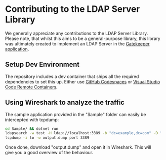 # Contributing to the LDAP Server Library

We generally appreciate any contributions to the LDAP Server Library. Please note, that whilst this aims to be a general-purpose library, this library was ultimately created to implement an LDAP Server in the [Gatekeeper application](https://github.com/GetGatekeeper/Server).

## Setup Dev Environment

The repository includes a dev container that ships all the required dependencies to set this up. Either use [GitHub Codespaces](https://github.com/codespaces) or [Visual Studio Code Remote Containers](https://code.visualstudio.com/docs/remote/containers#_quick-start-open-a-git-repository-or-github-pr-in-an-isolated-container-volume).

## Using Wireshark to analyze the traffic

The sample application provided in the "Sample" folder can easily be intercepted with tcpdump:

```bash
cd Sample/ && dotnet run
ldapsearch -w test -H ldap://localhost:3389 -b "dc=example,dc=com" -D "cn=Manager,dc=example,dc=com" "cn=test1"
tcpdump -i lo -w output.dump port 3389
```

Once done, download "output.dump" and open it in Wireshark. This will give you a good overview of the behaviour.
